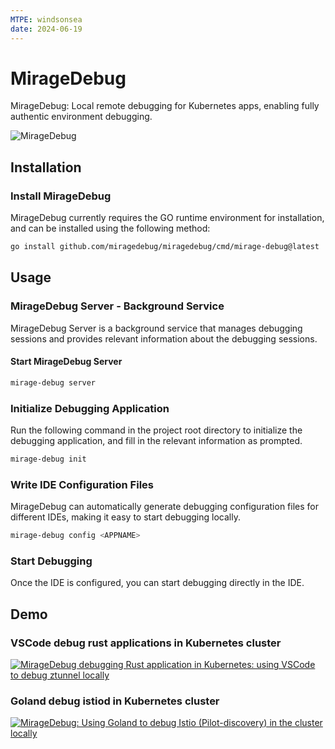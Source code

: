 ```yaml
---
MTPE: windsonsea
date: 2024-06-19
---
```


# MirageDebug

MirageDebug: Local remote debugging for Kubernetes apps, enabling fully authentic environment debugging.

![MirageDebug](https://docs.daocloud.io/daocloud-docs-images/docs/en/docs/community/images/flow.d2.svg)

## Installation

### Install MirageDebug

MirageDebug currently requires the GO runtime environment for installation, and can be installed using the following method:

```bash
go install github.com/miragedebug/miragedebug/cmd/mirage-debug@latest
```

## Usage

### MirageDebug Server - Background Service

MirageDebug Server is a background service that manages debugging sessions and provides relevant information about the debugging sessions.

#### Start MirageDebug Server

```bash
mirage-debug server
```

### Initialize Debugging Application

Run the following command in the project root directory to initialize the debugging application, and fill in the relevant information as prompted.

```bash
mirage-debug init
```

### Write IDE Configuration Files

MirageDebug can automatically generate debugging configuration files for different IDEs, making it easy to start debugging locally.

```bash
mirage-debug config <APPNAME>
```

### Start Debugging

Once the IDE is configured, you can start debugging directly in the IDE.

## Demo

### VSCode debug rust applications in Kubernetes cluster

[![MirageDebug debugging Rust application in Kubernetes: using VSCode to debug ztunnel locally](https://img.youtube.com/vi/RpggulEd48M/0.jpg)](https://www.youtube.com/watch?v=RpggulEd48M)

### Goland debug istiod in Kubernetes cluster

[![MirageDebug: Using Goland to debug Istio (Pilot-discovery) in the cluster locally](https://img.youtube.com/vi/ZwG0uaG72_8/0.jpg)](https://www.youtube.com/watch?v=ZwG0uaG72_8)
